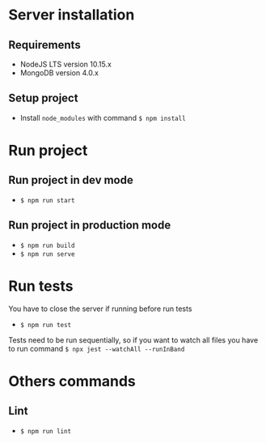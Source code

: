 # Server installation

## Requirements
- NodeJS LTS version 10.15.x
- MongoDB version 4.0.x

## Setup project
- Install `node_modules` with command `$ npm install`

# Run project

## Run project in dev mode
- `$ npm run start`

## Run project in production mode
- `$ npm run build`
- `$ npm run serve`

# Run tests
You have to close the server if running before run tests

- `$ npm run test`

Tests need to be run sequentially, so if you want to watch all files you have to run command `$ npx jest --watchAll --runInBand`

# Others commands

## Lint
- `$ npm run lint`
